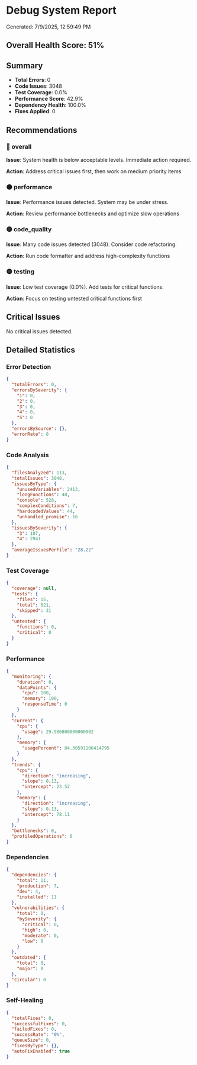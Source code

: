 # Debug System Report

Generated: 7/9/2025, 12:59:49 PM

## Overall Health Score: 51%

## Summary

- **Total Errors**: 0
- **Code Issues**: 3048
- **Test Coverage**: 0.0%
- **Performance Score**: 42.9%
- **Dependency Health**: 100.0%
- **Fixes Applied**: 0

## Recommendations

### 🔴 overall

**Issue**: System health is below acceptable levels. Immediate action required.

**Action**: Address critical issues first, then work on medium priority items

### 🟠 performance

**Issue**: Performance issues detected. System may be under stress.

**Action**: Review performance bottlenecks and optimize slow operations

### 🟡 code_quality

**Issue**: Many code issues detected (3048). Consider code refactoring.

**Action**: Run code formatter and address high-complexity functions

### 🟡 testing

**Issue**: Low test coverage (0.0%). Add tests for critical functions.

**Action**: Focus on testing untested critical functions first

## Critical Issues

No critical issues detected.

## Detailed Statistics

### Error Detection
```json
{
  "totalErrors": 0,
  "errorsBySeverity": {
    "1": 0,
    "2": 0,
    "3": 0,
    "4": 0,
    "5": 0
  },
  "errorsBySource": {},
  "errorRate": 0
}
```

### Code Analysis
```json
{
  "filesAnalyzed": 113,
  "totalIssues": 3048,
  "issuesByType": {
    "unusedVariables": 2413,
    "longFunctions": 40,
    "console": 528,
    "complexConditions": 7,
    "hardcodedValues": 44,
    "unhandled_promise": 16
  },
  "issuesBySeverity": {
    "3": 107,
    "4": 2941
  },
  "averageIssuesPerFile": "28.22"
}
```

### Test Coverage
```json
{
  "coverage": null,
  "tests": {
    "files": 15,
    "total": 621,
    "skipped": 31
  },
  "untested": {
    "functions": 0,
    "critical": 0
  }
}
```

### Performance
```json
{
  "monitoring": {
    "duration": 0,
    "dataPoints": {
      "cpu": 100,
      "memory": 100,
      "responseTime": 0
    }
  },
  "current": {
    "cpu": {
      "usage": 29.986800000000002
    },
    "memory": {
      "usagePercent": 84.30591106414795
    }
  },
  "trends": {
    "cpu": {
      "direction": "increasing",
      "slope": 0.13,
      "intercept": 23.52
    },
    "memory": {
      "direction": "increasing",
      "slope": 0.13,
      "intercept": 78.11
    }
  },
  "bottlenecks": 0,
  "profiledOperations": 0
}
```

### Dependencies
```json
{
  "dependencies": {
    "total": 11,
    "production": 7,
    "dev": 4,
    "installed": 11
  },
  "vulnerabilities": {
    "total": 0,
    "bySeverity": {
      "critical": 0,
      "high": 0,
      "moderate": 0,
      "low": 0
    }
  },
  "outdated": {
    "total": 0,
    "major": 0
  },
  "circular": 0
}
```

### Self-Healing
```json
{
  "totalFixes": 0,
  "successfulFixes": 0,
  "failedFixes": 0,
  "successRate": "0%",
  "queueSize": 0,
  "fixesByType": {},
  "autoFixEnabled": true
}
```
